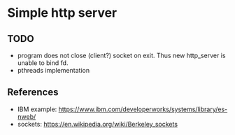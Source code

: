# Simple http server

## TODO
- program does not close (client?) socket on exit. Thus new http_server is
unable to bind fd.
- pthreads implementation

## References
- IBM example: https://www.ibm.com/developerworks/systems/library/es-nweb/
- sockets: https://en.wikipedia.org/wiki/Berkeley_sockets
